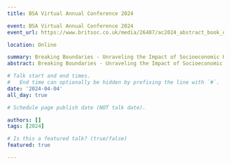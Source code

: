 ```yaml
---
title: BSA Virtual Annual Conference 2024

event: BSA Virtual Annual Conference 2024
event_url: https://www.britsoc.co.uk/media/26487/ac2024_abstract_book_day2.pdf

location: Online

summary: Breaking Boundaries - Unraveling the Impact of Socioeconomic Heterogeneity on Attitudes towards Inequality in Contemporary Societies
abstract: Breaking Boundaries - Unraveling the Impact of Socioeconomic Heterogeneity on Attitudes towards Inequality in Contemporary Societies

# Talk start and end times.
#   End time can optionally be hidden by prefixing the line with `#`.
date: '2024-04-04'
all_day: true

# Schedule page publish date (NOT talk date).

authors: []
tags: [2024]

# Is this a featured talk? (true/false)
featured: true

---
```



